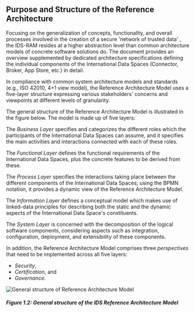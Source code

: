 ## Purpose and Structure of the Reference Architecture ##

Focusing on the generalization of concepts, functionality, and overall
processes involved in the creation of a secure 'network of trusted
data' , the IDS-RAM resides at a higher abstraction level than common
architecture models of concrete software solutions do. The document
provides an overview supplemented by dedicated architecture
specifications defining the individual components of the International
Data Spaces (Connector, Broker, App Store, etc.) in detail.

In compliance with common system architecture models and standards
(e.g., ISO 42010, 4+1 view model), the Reference Architecture Model uses
a five-layer structure expressing various stakeholders' concerns and
viewpoints at different levels of granularity.

The general structure of the Reference Architecture Model is illustrated
in the figure below. The model is made up of five layers:

The *Business Layer* specifies and
categorizes the different roles which the participants of the
International Data Spaces can assume, and it specifies the main
activities and interactions connected with each of these roles.

The *Functional Layer* defines the functional requirements of the
International Data Spaces, plus the concrete features to be derived from
these.

The *Process Layer* specifies the interactions taking place
between the different components of the International Data Spaces; using
the BPMN notation, it provides a dynamic view of the Reference
Architecture Model.

The *Information Layer* defines a conceptual model
which makes use of linked-data principles for describing both the static
and the dynamic aspects of the International Data Space's constituents.

The *System Layer* is concerned with the decomposition of the logical
software components, considering aspects such as integration,
configuration, deployment, and extensibility of these components.

In addition, the Reference Architecture Model comprises three
*perspectives* that need to be implemented across all five layers:

- *Security*,
- *Certification*, and
- *Governance*.

![ General structure of Reference Architecture
Model](../media/image11.png)
##### Figure 1.2: General structure of the IDS Reference Architecture Model
